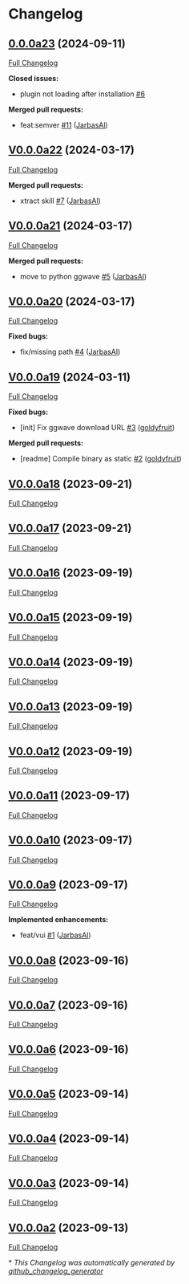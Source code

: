 # Changelog

## [0.0.0a23](https://github.com/OpenVoiceOS/ovos-audio-transformer-plugin-ggwave/tree/0.0.0a23) (2024-09-11)

[Full Changelog](https://github.com/OpenVoiceOS/ovos-audio-transformer-plugin-ggwave/compare/V0.0.0a22...0.0.0a23)

**Closed issues:**

- plugin not loading after installation [\#6](https://github.com/OpenVoiceOS/ovos-audio-transformer-plugin-ggwave/issues/6)

**Merged pull requests:**

- feat:semver [\#11](https://github.com/OpenVoiceOS/ovos-audio-transformer-plugin-ggwave/pull/11) ([JarbasAl](https://github.com/JarbasAl))

## [V0.0.0a22](https://github.com/OpenVoiceOS/ovos-audio-transformer-plugin-ggwave/tree/V0.0.0a22) (2024-03-17)

[Full Changelog](https://github.com/OpenVoiceOS/ovos-audio-transformer-plugin-ggwave/compare/V0.0.0a21...V0.0.0a22)

**Merged pull requests:**

- xtract skill [\#7](https://github.com/OpenVoiceOS/ovos-audio-transformer-plugin-ggwave/pull/7) ([JarbasAl](https://github.com/JarbasAl))

## [V0.0.0a21](https://github.com/OpenVoiceOS/ovos-audio-transformer-plugin-ggwave/tree/V0.0.0a21) (2024-03-17)

[Full Changelog](https://github.com/OpenVoiceOS/ovos-audio-transformer-plugin-ggwave/compare/V0.0.0a20...V0.0.0a21)

**Merged pull requests:**

- move to python ggwave [\#5](https://github.com/OpenVoiceOS/ovos-audio-transformer-plugin-ggwave/pull/5) ([JarbasAl](https://github.com/JarbasAl))

## [V0.0.0a20](https://github.com/OpenVoiceOS/ovos-audio-transformer-plugin-ggwave/tree/V0.0.0a20) (2024-03-17)

[Full Changelog](https://github.com/OpenVoiceOS/ovos-audio-transformer-plugin-ggwave/compare/V0.0.0a19...V0.0.0a20)

**Fixed bugs:**

- fix/missing path [\#4](https://github.com/OpenVoiceOS/ovos-audio-transformer-plugin-ggwave/pull/4) ([JarbasAl](https://github.com/JarbasAl))

## [V0.0.0a19](https://github.com/OpenVoiceOS/ovos-audio-transformer-plugin-ggwave/tree/V0.0.0a19) (2024-03-11)

[Full Changelog](https://github.com/OpenVoiceOS/ovos-audio-transformer-plugin-ggwave/compare/V0.0.0a18...V0.0.0a19)

**Fixed bugs:**

- \[init\] Fix ggwave download URL [\#3](https://github.com/OpenVoiceOS/ovos-audio-transformer-plugin-ggwave/pull/3) ([goldyfruit](https://github.com/goldyfruit))

**Merged pull requests:**

- \[readme\] Compile binary as static [\#2](https://github.com/OpenVoiceOS/ovos-audio-transformer-plugin-ggwave/pull/2) ([goldyfruit](https://github.com/goldyfruit))

## [V0.0.0a18](https://github.com/OpenVoiceOS/ovos-audio-transformer-plugin-ggwave/tree/V0.0.0a18) (2023-09-21)

[Full Changelog](https://github.com/OpenVoiceOS/ovos-audio-transformer-plugin-ggwave/compare/V0.0.0a17...V0.0.0a18)

## [V0.0.0a17](https://github.com/OpenVoiceOS/ovos-audio-transformer-plugin-ggwave/tree/V0.0.0a17) (2023-09-21)

[Full Changelog](https://github.com/OpenVoiceOS/ovos-audio-transformer-plugin-ggwave/compare/V0.0.0a16...V0.0.0a17)

## [V0.0.0a16](https://github.com/OpenVoiceOS/ovos-audio-transformer-plugin-ggwave/tree/V0.0.0a16) (2023-09-19)

[Full Changelog](https://github.com/OpenVoiceOS/ovos-audio-transformer-plugin-ggwave/compare/V0.0.0a15...V0.0.0a16)

## [V0.0.0a15](https://github.com/OpenVoiceOS/ovos-audio-transformer-plugin-ggwave/tree/V0.0.0a15) (2023-09-19)

[Full Changelog](https://github.com/OpenVoiceOS/ovos-audio-transformer-plugin-ggwave/compare/V0.0.0a14...V0.0.0a15)

## [V0.0.0a14](https://github.com/OpenVoiceOS/ovos-audio-transformer-plugin-ggwave/tree/V0.0.0a14) (2023-09-19)

[Full Changelog](https://github.com/OpenVoiceOS/ovos-audio-transformer-plugin-ggwave/compare/V0.0.0a13...V0.0.0a14)

## [V0.0.0a13](https://github.com/OpenVoiceOS/ovos-audio-transformer-plugin-ggwave/tree/V0.0.0a13) (2023-09-19)

[Full Changelog](https://github.com/OpenVoiceOS/ovos-audio-transformer-plugin-ggwave/compare/V0.0.0a12...V0.0.0a13)

## [V0.0.0a12](https://github.com/OpenVoiceOS/ovos-audio-transformer-plugin-ggwave/tree/V0.0.0a12) (2023-09-19)

[Full Changelog](https://github.com/OpenVoiceOS/ovos-audio-transformer-plugin-ggwave/compare/V0.0.0a11...V0.0.0a12)

## [V0.0.0a11](https://github.com/OpenVoiceOS/ovos-audio-transformer-plugin-ggwave/tree/V0.0.0a11) (2023-09-17)

[Full Changelog](https://github.com/OpenVoiceOS/ovos-audio-transformer-plugin-ggwave/compare/V0.0.0a10...V0.0.0a11)

## [V0.0.0a10](https://github.com/OpenVoiceOS/ovos-audio-transformer-plugin-ggwave/tree/V0.0.0a10) (2023-09-17)

[Full Changelog](https://github.com/OpenVoiceOS/ovos-audio-transformer-plugin-ggwave/compare/V0.0.0a9...V0.0.0a10)

## [V0.0.0a9](https://github.com/OpenVoiceOS/ovos-audio-transformer-plugin-ggwave/tree/V0.0.0a9) (2023-09-17)

[Full Changelog](https://github.com/OpenVoiceOS/ovos-audio-transformer-plugin-ggwave/compare/V0.0.0a8...V0.0.0a9)

**Implemented enhancements:**

- feat/vui [\#1](https://github.com/OpenVoiceOS/ovos-audio-transformer-plugin-ggwave/pull/1) ([JarbasAl](https://github.com/JarbasAl))

## [V0.0.0a8](https://github.com/OpenVoiceOS/ovos-audio-transformer-plugin-ggwave/tree/V0.0.0a8) (2023-09-16)

[Full Changelog](https://github.com/OpenVoiceOS/ovos-audio-transformer-plugin-ggwave/compare/V0.0.0a7...V0.0.0a8)

## [V0.0.0a7](https://github.com/OpenVoiceOS/ovos-audio-transformer-plugin-ggwave/tree/V0.0.0a7) (2023-09-16)

[Full Changelog](https://github.com/OpenVoiceOS/ovos-audio-transformer-plugin-ggwave/compare/V0.0.0a6...V0.0.0a7)

## [V0.0.0a6](https://github.com/OpenVoiceOS/ovos-audio-transformer-plugin-ggwave/tree/V0.0.0a6) (2023-09-16)

[Full Changelog](https://github.com/OpenVoiceOS/ovos-audio-transformer-plugin-ggwave/compare/V0.0.0a5...V0.0.0a6)

## [V0.0.0a5](https://github.com/OpenVoiceOS/ovos-audio-transformer-plugin-ggwave/tree/V0.0.0a5) (2023-09-14)

[Full Changelog](https://github.com/OpenVoiceOS/ovos-audio-transformer-plugin-ggwave/compare/V0.0.0a4...V0.0.0a5)

## [V0.0.0a4](https://github.com/OpenVoiceOS/ovos-audio-transformer-plugin-ggwave/tree/V0.0.0a4) (2023-09-14)

[Full Changelog](https://github.com/OpenVoiceOS/ovos-audio-transformer-plugin-ggwave/compare/V0.0.0a3...V0.0.0a4)

## [V0.0.0a3](https://github.com/OpenVoiceOS/ovos-audio-transformer-plugin-ggwave/tree/V0.0.0a3) (2023-09-14)

[Full Changelog](https://github.com/OpenVoiceOS/ovos-audio-transformer-plugin-ggwave/compare/V0.0.0a2...V0.0.0a3)

## [V0.0.0a2](https://github.com/OpenVoiceOS/ovos-audio-transformer-plugin-ggwave/tree/V0.0.0a2) (2023-09-13)

[Full Changelog](https://github.com/OpenVoiceOS/ovos-audio-transformer-plugin-ggwave/compare/aedf9aba9d9f8f69d46648e2c72f60a93a9befdd...V0.0.0a2)



\* *This Changelog was automatically generated by [github_changelog_generator](https://github.com/github-changelog-generator/github-changelog-generator)*
